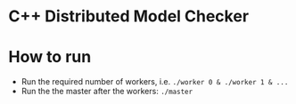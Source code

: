 # C++ Distributed Model Checker


# How to run
* Run the required number of workers, i.e. `./worker 0 & ./worker 1 & ...`
* Run the the master after the workers: `./master`
